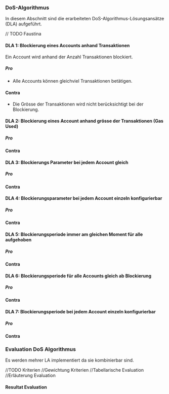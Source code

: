 ### DoS-Algorithmus

In diesem Abschnitt sind die erarbeiteten DoS-Algorithmus-Lösungsansätze (DLA) aufgeführt. 

// TODO Faustina

#### DLA 1: Blockierung eines Accounts anhand Transaktionen
Ein Account wird anhand der Anzahl Transaktionen blockiert.

##### Pro
- Alle Accounts können gleichviel Transaktionen betätigen. 

#### Contra
- Die Grösse der Transaktionen wird nicht berücksichtigt bei der Blockierung.

#### DLA 2: Blockierung eines Account anhand grösse der Transaktionen (Gas Used)

##### Pro

#### Contra


#### DLA 3: Blockierungs Parameter bei jedem Account gleich

##### Pro

#### Contra


#### DLA 4: Blockierungsparameter bei jedem Account einzeln konfigurierbar
##### Pro

#### Contra



#### DLA 5: Blockierungsperiode immer am gleichen Moment für alle aufgehoben
##### Pro

#### Contra

#### DLA 6: Blockierungsperiode für alle Accounts gleich ab Blockierung
##### Pro

#### Contra

#### DLA 7: Blockierungsperiode bei jedem Account einzeln konfigurierbar
##### Pro

#### Contra

### Evaluation DoS Algorithmus

Es werden mehrer LA implementiert da sie kombinierbar sind.

//TODO Kriterien
//Gewichtung Kriterien
//Tabellarische Evaluation
//Erläuterung Evaluation


#### Resultat Evaluation
